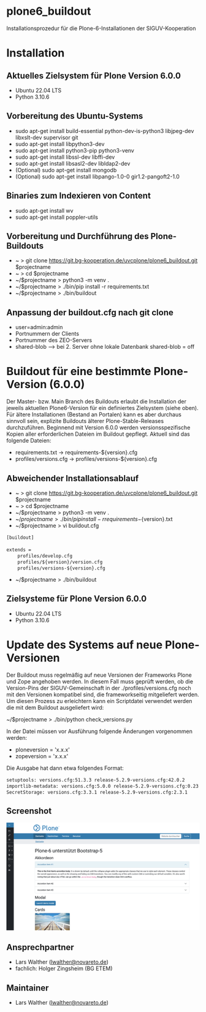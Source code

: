 # plone6_buildout

Installationsprozedur für die Plone-6-Installationen der SIGUV-Kooperation

Installation
============

Aktuelles Zielsystem für Plone Version 6.0.0
--------------------------------------------

- Ubuntu 22.04 LTS
- Python 3.10.6

Vorbereitung des Ubuntu-Systems
-------------------------------

* sudo apt-get install build-essential python-dev-is-python3 libjpeg-dev libxslt-dev supervisor git
* sudo apt-get install libpython3-dev
* sudo apt-get install python3-pip python3-venv
* sudo apt-get install libssl-dev libffi-dev
* sudo apt-get install libsasl2-dev libldap2-dev
* (Optional) sudo apt-get install mongodb
* (Optional) sudo apt-get install libpango-1.0-0 gir1.2-pangoft2-1.0

Binaries zum Indexieren von Content
-----------------------------------

* sudo apt-get install wv
* sudo apt-get install poppler-utils

Vorbereitung und Durchführung des Plone-Buildouts
-------------------------------------------------

* ~ > git clone https://git.bg-kooperation.de/uvcplone/plone6_buildout.git $projectname
* ~ > cd $projectname
* ~/$projectname > python3 -m venv .
* ~/$projectname > ./bin/pip install -r requirements.txt
* ~/$projectname > ./bin/buildout


Anpassung der buildout.cfg nach git clone
-----------------------------------------

* user=admin:admin
* Portnummern der Clients
* Portnummer des ZEO-Servers
* shared-blob --> bei 2. Server ohne lokale Datenbank shared-blob = off


Buildout für eine bestimmte Plone-Version (6.0.0)
=================================================

Der Master- bzw. Main Branch des Buildouts erlaubt die Installation der jeweils aktuellen Plone6-Version für
ein definiertes Zielsystem (siehe oben). Für ältere Installationen (Bestand an Portalen)
kann es aber durchaus sinnvoll sein, explizite Buildouts älterer Plone-Stable-Releases durchzuführen.
Beginnend mit Version 6.0.0 werden versionsspezifische Kopien aller erforderlichen Dateien im Buildout
gepflegt. Aktuell sind das folgende Dateien:

* requirements.txt -> requirements-${version}.cfg
* profiles/versions.cfg -> profiles/versions-${version}.cfg 

Abweichender Installationsablauf
--------------------------------

* ~ > git clone https://git.bg-kooperation.de/uvcplone/plone6_buildout.git $projectname
* ~ > cd $projectname
* ~/$projectname > python3 -m venv .
* ~/$projectname > ./bin/pip install -r requirements-${version}.txt
* ~/$projectname > vi buildout.cfg

```
[buildout]

extends = 
    profiles/develop.cfg
    profiles/${version}/version.cfg
    profiles/versions-${version}.cfg
``` 
* ~/$projectname > ./bin/buildout

Zielsysteme für Plone Version 6.0.0
-----------------------------------

- Ubuntu 22.04 LTS
- Python 3.10.6

Update des Systems auf neue Plone-Versionen
===========================================

Der Buildout muss regelmäßig auf neue Versionen der Frameworks Plone und Zope angehoben werden. In diesem Fall muss
geprüft werden, ob die Version-Pins der SIGUV-Gemeinschaft in der ./profiles/versions.cfg noch mit den Versionen
kompatibel sind, die frameworkseitig mitgeliefert werden. Um diesen Prozess zu erleichtern kann ein Scriptdatei
verwendet werden die mit dem Buildout ausgeliefert wird:

~/$projectname > ./bin/python check_versions.py

In der Datei müssen vor Ausführung folgende Änderungen vorgenommen werden:

* ploneversion = 'x.x.x'
* zopeversion = 'x.x.x'

Die Ausgabe hat dann etwa folgendes Format:

```
setuptools: versions.cfg:51.3.3 release-5.2.9-versions.cfg:42.0.2
importlib-metadata: versions.cfg:5.0.0 release-5.2.9-versions.cfg:0.23
SecretStorage: versions.cfg:3.3.1 release-5.2.9-versions.cfg:2.3.1
```

Screenshot
----------

![Screenshot Plone-6 Classic Theme](screenshot_plone6_basic.png "Plone-6 Classic Theme")


Ansprechpartner
---------------
- Lars Walther (lwalther@novareto.de)
- fachlich: Holger Zingsheim (BG ETEM)

Maintainer
----------

- Lars Walther (lwalther@novareto.de)
